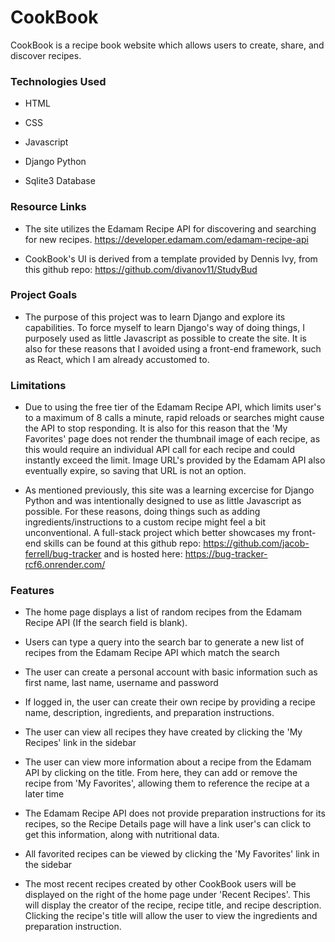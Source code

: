 # CookBook

CookBook is a recipe book website which allows users to create, share, and discover recipes.

### Technologies Used
- HTML

- CSS

- Javascript

- Django Python

- Sqlite3 Database

### Resource Links

- The site utilizes the Edamam Recipe API for discovering and searching for new recipes.  https://developer.edamam.com/edamam-recipe-api

- CookBook's UI is derived from a template provided by Dennis Ivy, from this github repo: https://github.com/divanov11/StudyBud

### Project Goals

- The purpose of this project was to learn Django and explore its capabilities.  To force myself to learn Django's way of doing things, I purposely used as little Javascript as possible to create the site.  It is also for these reasons that I avoided using a front-end framework, such as React, which I am already accustomed to.

### Limitations

- Due to using the free tier of the Edamam Recipe API, which limits user's to a maximum of 8 calls a minute, rapid reloads or searches might cause the API to stop responding.  It is also for this reason that the 'My Favorites' page does not render the thumbnail image of each recipe, as this would require an individual API call for each recipe and could instantly exceed the limit.  Image URL's provided by the Edamam API also eventually expire, so saving that URL is not an option.

- As mentioned previously, this site was a learning excercise for Django Python and was intentionally designed to use as little Javascript as possible.  For these reasons, doing things such as adding ingredients/instructions to a custom recipe might feel a bit unconventional.  A full-stack project which better showcases my front-end skills can be found at this github repo: https://github.com/jacob-ferrell/bug-tracker and is hosted here: https://bug-tracker-rcf6.onrender.com/

### Features

- The home page displays a list of random recipes from the Edamam Recipe API (If the search field is blank).

- Users can type a query into the search bar to generate a new list of recipes from the Edamam Recipe API which match the search

- The user can create a personal account with basic information such as first name, last name, username and password

- If logged in, the user can create their own recipe by providing a recipe name, description, ingredients, and preparation instructions.

- The user can view all recipes they have created by clicking the 'My Recipes' link in the sidebar

- The user can view more information about a recipe from the Edamam API by clicking on the title.  From here, they can add or remove the recipe from 'My Favorites', allowing them to reference the recipe at a later time

- The Edamam Recipe API does not provide preparation instructions for its recipes, so the Recipe Details page will have a link user's can click to get this information, along with nutritional data.

- All favorited recipes can be viewed by clicking the 'My Favorites' link in the sidebar

- The most recent recipes created by other CookBook users will be displayed on the right of the home page under 'Recent Recipes'.  This will display the creator of the recipe, recipe title, and recipe description.  Clicking the recipe's title will allow the user to view the ingredients and preparation instruction.




